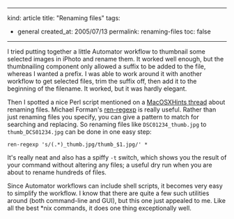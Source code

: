 -----
kind: article
title: "Renaming files"
tags:
- general
created_at: 2005/07/13
permalink: renaming-files
toc: false
-----

<p>I tried putting together a little Automator workflow to thumbnail some selected images in iPhoto and rename them. It worked well enough, but the thumbnailing component only allowed a suffix to be added to the file, whereas I wanted a prefix. I was able to work around it with another workflow to get selected files, trim the suffix off, then add it to the beginning of the filename. It worked, but it was hardly elegant.</p>

<p>Then I spotted a nice Perl script mentioned on a <a href="http://www.macosxhints.com/article.php?story=20050630022203488#comments">MacOSXHints thread</a> about renaming files. Michael Forman's <a href="http://www.michael-forman.com/perl/ren-regexp.html">ren-regexp</a> is really useful. Rather than just renaming files you specify, you can give a pattern to match for searching and replacing. So renaming files like <code>DSC01234_thumb.jpg</code> to <code>thumb_DCS01234.jpg</code> can be done in one easy step:</p>

<pre>
<code>ren-regexp 's/(.*)_thumb.jpg/thumb_$1.jpg/' *</code>
</pre>

<p>It's really neat and also has a spiffy <code>-t</code> switch, which shows you the result of your command without altering any files; a useful dry run when you are about to rename hundreds of files.</p>

<p>Since Automator workflows can include shell scripts, it becomes very easy to simplify the workflow. I know that there are quite a few such utilities around (both command-line and GUI), but this one just appealed to me. Like all the best *nix commands, it does one thing exceptionally well.</p>



